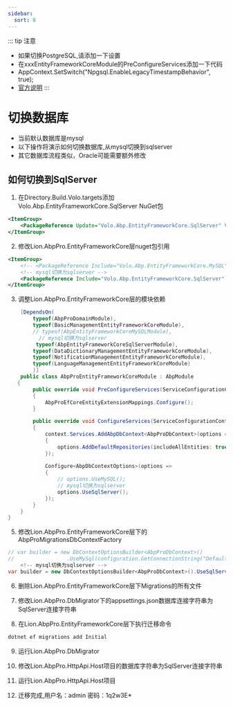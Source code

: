 ```yaml
---
sidebar:
  sort: 8
---
```


::: tip 注意
- 如果切换PostgreSQL,请添加一下设置
- 在xxxEntityFrameworkCoreModule的PreConfigureServices添加一下代码
- AppContext.SetSwitch("Npgsql.EnableLegacyTimestampBehavior", true);
- [官方说明](https://abp.io/docs/latest/framework/data/entity-framework-core/postgresql)
:::

# 切换数据库
- 当前默认数据库是mysql
- 以下操作将演示如何切换数据库,从mysql切换到sqlserver
- 其它数据库流程类似，Oracle可能需要额外修改

## 如何切换到SqlServer
1. 在Directory.Build.Volo.targets添加Volo.Abp.EntityFrameworkCore.SqlServer NuGet包
```xml
<ItemGroup>
    <PackageReference Update="Volo.Abp.EntityFrameworkCore.SqlServer" Version="9.2.1"/>
</ItemGroup>
```

2. 修改Lion.AbpPro.EntityFrameworkCore层nuget包引用
```xml
<ItemGroup>
    <!-- <PackageReference Include="Volo.Abp.EntityFrameworkCore.MySQL" /> -->
    <!-- mysql切换为sqlserver -->
    <PackageReference Include="Volo.Abp.EntityFrameworkCore.SqlServer"  />
</ItemGroup>
```
3. 调整Lion.AbpPro.EntityFrameworkCore层的模块依赖
```csharp
    [DependsOn(
        typeof(AbpProDomainModule),
        typeof(BasicManagementEntityFrameworkCoreModule),
        // typeof(AbpEntityFrameworkCoreMySQLModule),
          // mysql切换为sqlserver 
         typeof(AbpEntityFrameworkCoreSqlServerModule),
        typeof(DataDictionaryManagementEntityFrameworkCoreModule),
        typeof(NotificationManagementEntityFrameworkCoreModule),
        typeof(LanguageManagementEntityFrameworkCoreModule)
        )]
    public class AbpProEntityFrameworkCoreModule : AbpModule
   {
        public override void PreConfigureServices(ServiceConfigurationContext context)
        {
            AbpProEfCoreEntityExtensionMappings.Configure();
        }

        public override void ConfigureServices(ServiceConfigurationContext context)
        {
            context.Services.AddAbpDbContext<AbpProDbContext>(options =>
            {
                options.AddDefaultRepositories(includeAllEntities: true);
            });
            
            Configure<AbpDbContextOptions>(options =>
            {
                // options.UseMySQL();
                // mysql切换为sqlserver 
                options.UseSqlServer();
            });
        }
    }
}    
```
5. 修改Lion.AbpPro.EntityFrameworkCore层下的AbpProMigrationsDbContextFactory
```csharp
// var builder = new DbContextOptionsBuilder<AbpProDbContext>()
//                 .UseMySql(configuration.GetConnectionString("Default"), MySqlServerVersion.LatestSupportedServerVersion);
    <!-- mysql切换为sqlserver -->
var builder = new DbContextOptionsBuilder<AbpProDbContext>().UseSqlServer(configuration.GetConnectionString("Default"));                
```
6. 删除Lion.AbpPro.EntityFrameworkCore层下Migrations的所有文件

7. 修改Lion.AbpPro.DbMigrator下的appsettings.json数据库连接字符串为SqlServer连接字符串

8. 在Lion.AbpPro.EntityFrameworkCore层下执行迁移命令
```bash
dotnet ef migrations add Initial
```
9. 运行Lion.AbpPro.DbMigrator

10. 修改Lion.AbpPro.HttpApi.Host项目的数据库字符串为SqlServer连接字符串

11. 运行Lion.AbpPro.HttpApi.Host项目

12. 迁移完成,用户名：admin 密码：1q2w3E*
